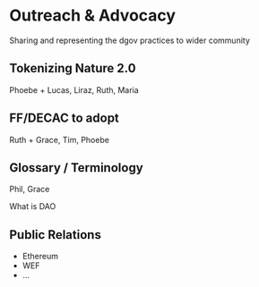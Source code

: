 # Outreach & Advocacy

Sharing and representing the dgov practices to wider community

## Tokenizing Nature 2.0

Phoebe + Lucas, Liraz, Ruth, Maria

## FF/DECAC to adopt

Ruth + Grace, Tim, Phoebe

## Glossary / Terminology

Phil, Grace

What is DAO

## Public Relations

* Ethereum
* WEF
* ...

